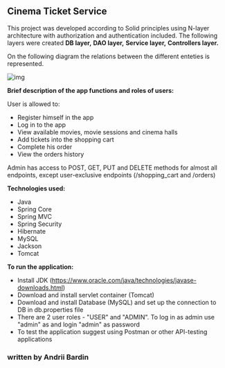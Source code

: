 ## Cinema Ticket Service

This project was developed according to Solid principles using N-layer architecture with authorization and authentication included.
The following layers were created **DB layer,** **DAO layer,** **Service layer,** **Controllers layer.**

On the following diagram the relations between the different enteties is represented.

![img](https://user-images.githubusercontent.com/74858422/109378729-8d614600-78dd-11eb-9b1f-9528a95e77b6.png)

**Brief description of the app functions and roles of users:**

User is allowed to:
- Register himself in the app
- Log in to the app
- View available movies, movie sessions and cinema halls
- Add tickets into the shopping cart
- Complete his order
- View the orders history

Admin has access to POST, GET, PUT and DELETE methods for almost all endpoints, except user-exclusive endpoints (/shopping_cart and /orders)

**Technologies used:**
- Java
- Spring Core
- Spring MVC 
- Spring Security
- Hibernate
- MySQL
- Jackson
- Tomcat

**To run the application:**

- Install JDK (https://www.oracle.com/java/technologies/javase-downloads.html)
- Download and install servlet container (Tomcat)
- Download and install Database (MySQL) and set up the connection to DB in db.properties file
- There are 2 user roles - "USER" and "ADMIN". To log in as admin use "admin" as and login "admin" as password
- To test the application suggest using Postman or other API-testing applications

### written by Andrii Bardin

